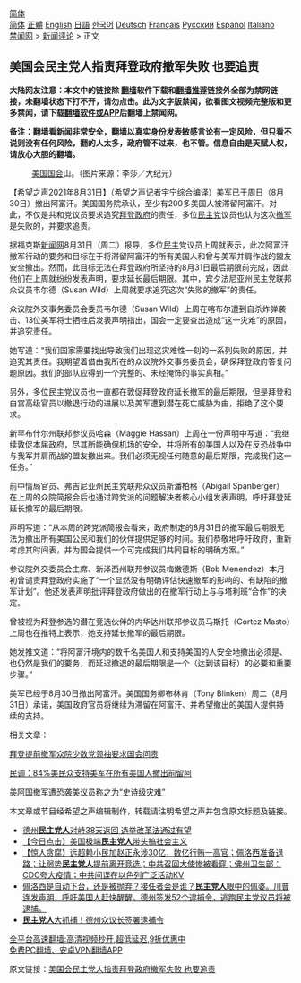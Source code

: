  <!-- 面包屑导航 --> <div class="breadcrumb"><!-- GTranslate: https://gtranslate.io/ -->  <div class="switcher notranslate">  <div class="selected">  <a href="#" onclick="return false;"> 简体</a>  </div>  <div class="option">  <a href="https://www.bannedbook.org" onclick="doGTranslate('zh-CN|zh-CN');jQuery('div.switcher div.selected a').html(jQuery(this).html());return false;" title="简体中文" class="nturl selected"> 简体</a>  <a href="https://www.bannedbook.org/zh-tw/" onclick="doGTranslate('zh-CN|zh-TW');jQuery('div.switcher div.selected a').html(jQuery(this).html());return false;" title="繁體中文" class="nturl"> 正體</a>  <a href="https://www.bannedbook.org/en/" onclick="doGTranslate('zh-CN|en');jQuery('div.switcher div.selected a').html(jQuery(this).html());return false;" title="English" class="nturl"> English</a>  <a href="https://www.bannedbook.org/ja/" onclick="doGTranslate('zh-CN|ja');jQuery('div.switcher div.selected a').html(jQuery(this).html());return false;" title="日本語" class="nturl"> 日語</a>  <a href="https://www.bannedbook.org/ko/" onclick="doGTranslate('zh-CN|ko');jQuery('div.switcher div.selected a').html(jQuery(this).html());return false;" title="한국어" class="nturl"> 한국어</a>  <a href="https://www.bannedbook.org/de/" onclick="doGTranslate('zh-CN|de');jQuery('div.switcher div.selected a').html(jQuery(this).html());return false;" title="Deutsch" class="nturl"> Deutsch</a>  <a href="https://www.bannedbook.org/fr/" onclick="doGTranslate('zh-CN|fr');jQuery('div.switcher div.selected a').html(jQuery(this).html());return false;" title="Français" class="nturl"> Français</a>  <a href="https://www.bannedbook.org/ru/" onclick="doGTranslate('zh-CN|ru');jQuery('div.switcher div.selected a').html(jQuery(this).html());return false;" title="Русский" class="nturl"> Русский</a>  <a href="https://www.bannedbook.org/es/" onclick="doGTranslate('zh-CN|es');jQuery('div.switcher div.selected a').html(jQuery(this).html());return false;" title="Español" class="nturl"> Español</a>  <a href="https://www.bannedbook.org/it/" onclick="doGTranslate('zh-CN|it');jQuery('div.switcher div.selected a').html(jQuery(this).html());return false;" title="Italiano" class="nturl"> Italiano</a>  </div>  </div>      <div class='breadcrumb-sub'><!-- Breadcrumb NavXT 6.3.0 --> <a href="https://www.bannedbook.org/" class="home">禁闻网</a> &gt; <a href="https://www.bannedbook.org/bnews/comments/" class="category">新闻评论</a> &gt; 正文</div></div><h2>美国会民主党人指责拜登政府撤军失败 也要追责</h2> <p class="notice"><b>大陆网友注意：本文中的链接除 <a href="https://github.com/bannedbook/fanqiang" >翻墙</a>软件下载和<a href="https://github.com/killgcd/justmysocks/blob/master/README.md">翻墙推荐</a>链接外全部为禁网链接，未翻墙状态下打不开，请勿点击。此为文字版禁闻，欲看图文视频完整版和更多禁闻，请下载<a href="https://github.com/bannedbook/fanqiang">翻墙软件或APP</a>后翻墙上禁闻网。</p><p>备注：翻墙看新闻非常安全，翻墙以真实身份发表敏感言论有一定风险，但只看不说则没有任何风险，翻的人太多，政府管不过来，也不管。信息自由是天赋人权，请放心大胆的翻墙。</b></p>  <div class="entry"> <figure> <p><figcaption><a href="https://www.bannedbook.org/bnews/tag/%e7%be%8e%e5%9b%bd/" class="st_tag internal_tag" rel="tag" title="标签 美国 下的日志">美国</a><a href="https://www.bannedbook.org/bnews/tag/%e5%9b%bd%e4%bc%9a/" class="st_tag internal_tag" rel="tag" title="标签 国会 下的日志">国会</a>山。（图片来源：李莎／大纪元）</figcaption></figure> <p>【<span class='wp_keywordlink_affiliate'><a href="https://www.soundofhope.org" title="希望之声" target="_blank">希望之声</a></span>2021年8月31日】（希望之声记者宇宁综合编译）美军已于周日（8月30日）撤出阿富汗。美国国务院承认，至少有200多美国人被滞留阿富汗。对此，不仅是共和党议员要求追究<a href="https://www.bannedbook.org/bnews/tag/%e6%8b%9c%e7%99%bb/" class="st_tag internal_tag" rel="tag" title="标签 拜登 下的日志">拜登</a><a href="https://www.bannedbook.org/bnews/tag/%e6%94%bf%e5%ba%9c/" class="st_tag internal_tag" rel="tag" title="标签 政府 下的日志">政府</a>的责任，多位<a href="https://www.bannedbook.org/bnews/tag/%e6%b0%91%e4%b8%bb%e5%85%9a/" class="st_tag internal_tag" rel="tag" title="标签 民主党 下的日志">民主党</a>议员也认为这次<a href="https://www.bannedbook.org/bnews/tag/%E6%92%A4%E5%86%9B/" class="st_tag internal_tag" rel="tag" title="标签 撤军 下的日志">撤军</a>是失败的，并要求追责。 </p> <p>据福克斯<span class='wp_keywordlink_affiliate'><a href="https://www.bannedbook.org/" title="新闻网">新闻网</a></span>8月31日（周二）报导，多位<a href="https://www.bannedbook.org/bnews/tag/%e6%b0%91%e4%b8%bb/" class="st_tag internal_tag" rel="tag" title="标签 民主 下的日志">民主</a>党议员上周就表示，此次阿富汗撤军行动的要务和目标在于将滞留阿富汗的所有美国人和曾与美军并肩作战的盟友安全撤出。然而，此目标无法在拜登政府所坚持的8月31日最后期限前完成，因此他们在上周就纷纷发表声明，要求延长最后期限。其中，宾夕法尼亚州民主党联邦众议员韦尔德（Susan Wild）上周就要求追究这次“失败的撤军”的责任。</p> <p>众议院外交事务委员会委员韦尔德（Susan Wild）上周在喀布尔遭到自杀炸弹袭击、13位美军将士牺牲后发表声明指出，国会一定要查出造成“这一灾难”的原因，并追究责任。 </p> <p>她写道：“我们国家需要找出导致我们出现这灾难性一刻的一系列失败的原因，并追究其责任。我期望着借由我所在的众议院外交事务委员会，确保拜登政府答复问题原因。我们的部队应得到一个完整的、未经掩饰的事实真相。”</p>  <p>另外，多位民主党议员也一直都在敦促拜登政府延长撤军的最后期限，但是拜登和白宫高级官员以撤退行动的进展以及美军遭到潜在死亡威胁为由，拒绝了这个要求。 </p> <p>新罕布什尔州联邦参议员哈森（Maggie Hassan）上周在一份声明中写道：“我继续敦促本届政府，尽其所能确保机场的安全，并将所有的美国人以及在反恐战争中与我军并肩而战的盟友撤出来。我们必须无视任何随意的最后期限，完成我们这一任务。”</p> <p>前中情局官员、弗吉尼亚州民主党联邦众议员斯潘柏格（Abigail Spanberger）在上周的众院简报会后也通过跨党派的问题解决者核心小组发表声明，呼吁拜登延延长撤军的最后期限。</p> <p>声明写道：“从本周的跨党派简报会看来，政府制定的8月31日的撤军最后期限无法为撤出所有美国公民和我们的伙伴提供足够的时间。我们恭敬地呼吁政府，重新考虑其时间表，并为国会提供一个可完成我们共同目标的明确方案。”</p>  <p>参议院外交委员会主席、新泽西州联邦参议员梅嫩德斯（Bob Menendez）本月初曾谴责拜登政府实施了“一个显然没有明确评估快速撤军的影响的、有缺陷的撤军计划”。他还发表声明批评拜登政府做出的在撤军行动上与与塔利班“合作”的决定。</p> <p>曾被视为拜登参选的潜在竞选伙伴的内华达州联邦参议员马斯托（Cortez Masto）上周也在推特上表示，她支持延长撤军的最后期限。</p> <p>她发推文道：“将阿富汗境内的数千名美国人和支持美国的人安全地撤出必须是、也仍然是我们的要务，而延迟撤退的最后期限是一个（达到该目标）的必要和重要步骤。”</p> <p>美军已经于8月30日撤出阿富汗。美国国务卿布林肯（Tony Blinken）周二（8月31日）承诺，美国政府官员将继续为滞留在阿富汗、并希望撤出的美国人提供持续的支持。</p>  <p>相关文章：</p> <p><a data-ved="2ahUKEwim-tj4mNzyAhUFwjgGHcqCDHcQFnoECAIQAQ" href="https://www.soundofhope.org/post/540275?lang=b5" ping="/url?sa=t&amp;source=web&amp;rct=j&amp;url=https://www.soundofhope.org/post/540275%3Flang%3Db5&amp;ved=2ahUKEwim-tj4mNzyAhUFwjgGHcqCDHcQFnoECAIQAQ">拜登提前撤军众院少数党领袖要求国会问责</a></p> <p><a data-ved="2ahUKEwi0keS7mdzyAhVAzzgGHZjqDLsQFnoECAIQAQ" href="https://www.soundofhope.org/post/539942?lang=b5" ping="/url?sa=t&amp;source=web&amp;rct=j&amp;url=https://www.soundofhope.org/post/539942%3Flang%3Db5&amp;ved=2ahUKEwi0keS7mdzyAhVAzzgGHZjqDLsQFnoECAIQAQ">民调：84%美民众支持美军在所有美国人撤出前留阿</a></p> <p><a data-ved="2ahUKEwiskKDRmdzyAhXL4jgGHcF4ChAQFnoECAMQAQ" href="https://www.soundofhope.org/post/539540?lang=b5" ping="/url?sa=t&amp;source=web&amp;rct=j&amp;url=https://www.soundofhope.org/post/539540%3Flang%3Db5&amp;ved=2ahUKEwiskKDRmdzyAhXL4jgGHcF4ChAQFnoECAMQAQ">美阿国撤军遭恐袭美议员称之为“史诗级灾难”</a></p>  <p>本文章或节目经希望之声编辑制作，转载请注明希望之声并包含原文标题及链接。 </p> <ul class='op-related-articles' title='相关阅读'> <li><a href='https://www.bannedbook.org/bnews/comments/20210821/1610267.html' target='_blank'>德州<b>民主党人</b>对峙38天返回 选举改革法通过有望</a></li> <li><a href='https://www.bannedbook.org/bnews/bannedvideo/20210814/1606083.html' target='_blank'>【今日点击】美国极端<b>民主党人</b>带头搞社会主义</a></li> <li><a href='https://www.bannedbook.org/bnews/bannedvideo/20210813/1605292.html' target='_blank'>【惊人贪腐】远超赖小民加赵正永涉30亿，数亿行贿一高官；佩洛西准备退路；让弱势<b>民主党人</b>提前离开竞选；中共召回大使惨被看穿；佛州卫生部：CDC夸大疫情；中共间谍在以色列广泛活动KV</a></li> <li><a href='https://www.bannedbook.org/bnews/bannedvideo/20210812/1604984.html' target='_blank'>佩洛西是自动下台，还是被抛弃？接任者会是谁？<b>民主党人</b>眼中的佩婆。川普连发声明，呼吁美国人赶快醒醒。德州签发52个逮捕令，逃跑民主党议员将被逮捕。</a></li> <li><a href='https://www.bannedbook.org/bnews/cnnews/20210812/1604832.html' target='_blank'><b>民主党人</b>大抓捕！德州众议长签署逮捕令</a></li> </ul> <p class="texttj"> <a href="https://github.com/bannedbook/fanqiang/wiki/V2ray%E6%9C%BA%E5%9C%BA" target="_blank">全平台高速翻墙:高清视频秒开,超低延迟,9折优惠中</a><br/> <a href="https://github.com/bannedbook/fanqiang/wiki/%E7%A6%81%E9%97%BB%E7%BD%91%E5%AE%89%E5%8D%93%E7%BF%BB%E5%A2%99%E6%96%B0%E9%97%BBAPP" target="_blank">免费PC翻墙、安卓VPN翻墙APP</a></p><p>原文链接：<a class="src_link"  href="https://www.soundofhope.org/post/540527" target="_blank">美国会民主党人指责拜登政府撤军失败 也要追责</a></p><a name='sharetosocial'></a>  <div style="margin-bottom:5px;padding-bottom:5px;clear:both"> <div id="archive-pix-1" class="banner-ads"> <!-- AuctionX Display platform tag START --> <div id="26318x728x90x621x_ADSLOT2" clicktrack="%%CLICK_URL_ESC%%"></div> <!-- AuctionX Display platform tag END --> </div> <div id="archive-pix-2" class="banner-ads"> <!-- AuctionX Display platform tag START --> <div id="26315x300x250x621x_ADSLOT2" clicktrack="%%CLICK_URL_ESC%%"></div> <!-- AuctionX Display platform tag END --> </div> </div>  <div id="archive-pix-1" class="banner-ads"> <!-- AuctionX Display platform tag START --> <div id="26318x728x90x621x_ADSLOT3" clicktrack="%%CLICK_URL_ESC%%"></div> <!-- AuctionX Display platform tag END --> </div> </div><!--END ENTRY--> 
